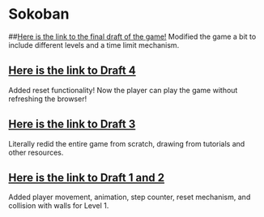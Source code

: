 # Sokoban

##[Here is the link to the final draft of the game!](https://ak5352.itch.io/sokoban-lazy-kid-edition)
Modified the game a bit to include different levels and a time limit mechanism. 

## [Here is the link to Draft 4](https://ak5352.itch.io/sokoban-clone-draft-4)
Added reset functionality! Now the player can play the game without refreshing the browser!

## [Here is the link to Draft 3](https://ak5352.itch.io/sokoban-clone-d)
Literally redid the entire game from scratch, drawing from tutorials and other resources.

## [Here is the link to Draft 1 and 2](https://ak5352.itch.io/sokoban-draft-1)
Added player movement, animation, step counter, reset mechanism, and collision with walls for Level 1.